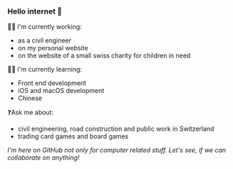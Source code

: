 ### Hello internet 👋

👷‍♂️ I'm currently working:
- as a civil engineer
- on my personal website
- on the website of a small swiss charity for children in need


👨‍🎓 I'm currently learning:
- Front end development
- iOS and macOS development
- Chinese


❓Ask me about:
- civil engineering, road construction and public work in Switzerland
- trading card games and board games

*I'm here on GitHub not only for computer related stuff. Let's see, if we can collaborate on anything!*

